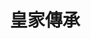 ---
title: "皇家傳承"
description: "皇家傳承"
layout: shop
keywords:
  - 美食競賽
  - 台灣美食
  - 美食精選
datePublished: "2025-06-30"
dateModified: "2025-07-03"
city: "新北市"
district: "板橋區"
address: "220新北市板橋區新海路134號"
phone: "0229563718"
geo: "25.00201663808108, 121.46265103959249"
google_map: "https://maps.app.goo.gl/Ep1F3oe8gws2bSBg7"
footinder: "https://footinder.com.tw/%E6%96%B0%E5%8C%97%E5%B8%82%E6%9D%BF%E6%A9%8B%E5%8D%80/6380/"
official: "https://www.royal-beefnoodles.com/"
award:
  - name: "台北國際牛肉麵節"
    year: "2024"
    entries:
      - group: "鮮食組"
        cooking_style: "清燉"
        rank: "金牌"
      - group: "調理包組"
        cooking_style: "清燉"
        rank: ""

---